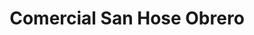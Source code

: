 ---
title: "Comercial San Hose Obrero"
url: /ciudad-del-este/comercial-san-hose-obrero/
shop: general
---